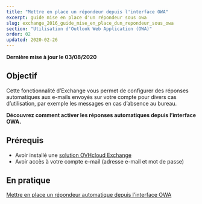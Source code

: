 ```yaml
---
title: "Mettre en place un répondeur depuis l'interface OWA"
excerpt: guide mise en place d'un répondeur sous owa
slug: exchange_2016_guide_mise_en_place_dun_repondeur_sous_owa
section: "Utilisation d'Outlook Web Application (OWA)"
order: 02
updated: 2020-02-26
---
```


**Dernière mise à jour le 03/08/2020**

## Objectif

Cette fonctionnalité d’Exchange vous permet de configurer des réponses automatiques aux e-mails envoyés sur votre compte pour divers cas d’utilisation, par exemple les messages en cas d’absence au bureau.

**Découvrez comment activer les réponses automatiques depuis l’interface OWA.**

## Prérequis

- Avoir installé une [solution OVHcloud Exchange](https://www.ovhcloud.com/fr-ca/emails/hosted-exchange/) 
- Avoir accès à votre compte e-mail (adresse e-mail et mot de passe)

## En pratique

[Mettre en place un répondeur automatique depuis l’interface OWA](https://docs.ovh.com/ca/fr/emails/exchange_2016_guide_mise_en_place_dun_repondeur_sous_owa/)
